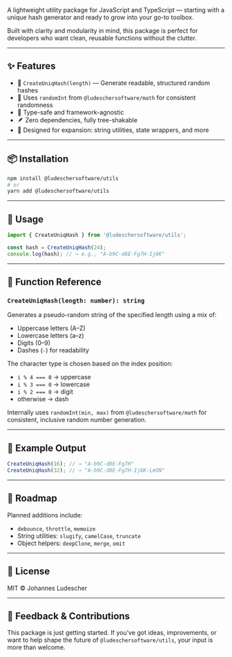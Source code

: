 A lightweight utility package for JavaScript and TypeScript — starting with a unique hash generator and ready to grow into your go-to toolbox.

Built with clarity and modularity in mind, this package is perfect for developers who want clean, reusable functions without the clutter.

---

## ✨ Features

- 🔑 `CreateUniqHash(length)` — Generate readable, structured random hashes
- 🎲 Uses `randomInt` from `@ludeschersoftware/math` for consistent randomness
- 🧠 Type-safe and framework-agnostic
- 🪶 Zero dependencies, fully tree-shakable
- 🧱 Designed for expansion: string utilities, state wrappers, and more

---

## 📦 Installation

```bash
npm install @ludeschersoftware/utils
# or
yarn add @ludeschersoftware/utils
```

---

## 🔧 Usage

```ts
import { CreateUniqHash } from '@ludeschersoftware/utils';

const hash = CreateUniqHash(24);
console.log(hash); // → e.g., "A-b9C-d8E-Fg7H-Ij6K"
```

---

## 📐 Function Reference

### `CreateUniqHash(length: number): string`

Generates a pseudo-random string of the specified length using a mix of:

- Uppercase letters (A–Z)
- Lowercase letters (a–z)
- Digits (0–9)
- Dashes (`-`) for readability

The character type is chosen based on the index position:

- `i % 4 === 0` → uppercase
- `i % 3 === 0` → lowercase
- `i % 2 === 0` → digit
- otherwise → dash

Internally uses `randomInt(min, max)` from `@ludeschersoftware/math` for consistent, inclusive random number generation.

---

## 🧪 Example Output

```ts
CreateUniqHash(16); // → "A-b9C-d8E-Fg7H"
CreateUniqHash(32); // → "A-b9C-d8E-Fg7H-Ij6K-Lm5N"
```

---

## 🧱 Roadmap

Planned additions include:

- `debounce`, `throttle`, `memoize`
- String utilities: `slugify`, `camelCase`, `truncate`
- Object helpers: `deepClone`, `merge`, `omit`

---

## 🧼 License

MIT © Johannes Ludescher

---

## 💬 Feedback & Contributions

This package is just getting started. If you’ve got ideas, improvements, or want to help shape the future of `@ludeschersoftware/utils`, your input is more than welcome.